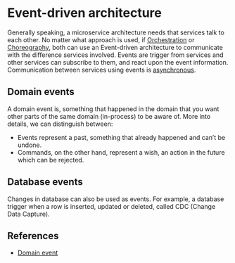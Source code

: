 # Event-driven architecture

Generally speaking, a microservice architecture needs that services talk to each
other. No matter what approach is used, if
[Orchestration](../architecture/microservices.md#orchestration) or
[Choreography](../architecture/microservices.md#choreography), both can use an
Event-driven architecture to communicate with the difference services involved.
Events are trigger from services and other services can subscribe to them, and
react upon the event information. Communication between services using events is
[asynchronous](../architecture/asynchronous-messaging.md).

## Domain events

A domain event is, something that happened in the domain that you want other
parts of the same domain (in-process) to be aware of. More into details, we can
distinguish between:

- Events represent a past, something that already happened and can’t be undone.
- Commands, on the other hand, represent a wish, an action in the future which
  can be rejected.

## Database events

Changes in database can also be used as events. For example, a database trigger
when a row is inserted, updated or deleted, called CDC (Change Data Capture).

## References

- [Domain event](https://serialized.io/ddd/domain-event/)